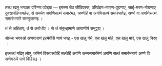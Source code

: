 तत्थ खलु भगवता परिण्णा पवेइया — इमस्स चेव जीवियस्स, परिवंदण-माणण-पूयणाए, जाई-मरण-मोयणाए दुक्खपडिघायहेउं, से सयमेव अगणिसत्थं समारंभइ, अण्णेहिं वा अगणिसत्थं समारंभावेइ, अण्णे वा अगणिसत्थं समारंभमाणे समणुजाणइ । 

तं से अहिताए, तं से अबोधीए । से त्तं संबुज्झमाणे आयाणीयं समुट्ठाए । 

सोच्चा भगवओ अणगाराणं इहमेगेसिं णायं भवइ - एस खलु गंथे, एस खलु मोहे, एस खलु मारे, एस खलु निरए । 

इच्चत्थं गढिए लोए, जमिणं विरूवरूवेहिं सत्थेहिं अगणि कम्मसमारंभेणं अगणि सत्थं समारंभमाणे अण्णे वि अणेगरूवे पाणे विहिंसइ । 
